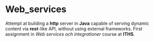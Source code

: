 # Web_services
Attempt at building a **http** server in **Java** capable of serving dynamic content via **rest**-like API, without using external frameworks.
First assignment in *Web services och integrationer* course at **ITHS**. 
